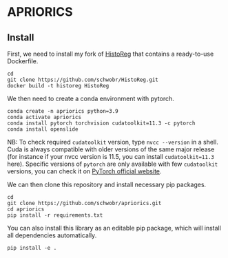 # APRIORICS

## Install

First, we need to install my fork of [HistoReg](https://github.com/CBICA/HistoReg) that
contains a ready-to-use Dockerfile.
```
cd
git clone https://github.com/schwobr/HistoReg.git
docker build -t historeg HistoReg
```

We then need to create a conda environment with pytorch. 
```
conda create -n apriorics python=3.9
conda activate apriorics
conda install pytorch torchvision cudatoolkit=11.3 -c pytorch
conda install openslide
```
NB: To check required `cudatoolkit` version, type `nvcc --version` in a shell. Cuda is always compatible with older versions of the same major release (for instance if your nvcc version is 11.5, you can install `cudatoolkit=11.3` here). Specific versions of `pytorch` are only available with few `cudatoolkit` versions, you can check it on [PyTorch official website](https://pytorch.org/get-started/locally/).

We can then clone this repository and install necessary pip packages.
```
cd
git clone https://github.com/schwobr/apriorics.git
cd apriorics
pip install -r requirements.txt
```

You can also install this library as an editable pip package, which will install all dependencies automatically.
```
pip install -e .
```